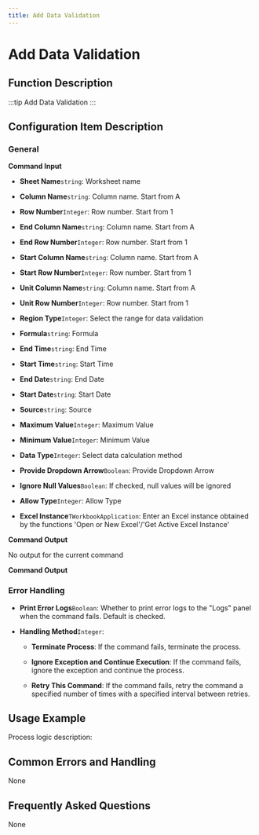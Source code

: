 ```yaml
---
title: Add Data Validation
---
```


# Add Data Validation

## Function Description

:::tip 
Add Data Validation
:::

## Configuration Item Description

### General

**Command Input**

- **Sheet Name**`string`: Worksheet name

- **Column Name**`string`: Column name. Start from A

- **Row Number**`Integer`: Row number. Start from 1

- **End Column Name**`string`: Column name. Start from A

- **End Row Number**`Integer`: Row number. Start from 1

- **Start Column Name**`string`: Column name. Start from A

- **Start Row Number**`Integer`: Row number. Start from 1

- **Unit Column Name**`string`: Column name. Start from A

- **Unit Row Number**`Integer`: Row number. Start from 1

- **Region Type**`Integer`: Select the range for data validation

- **Formula**`string`: Formula

- **End Time**`string`: End Time

- **Start Time**`string`: Start Time

- **End Date**`string`: End Date

- **Start Date**`string`: Start Date

- **Source**`string`: Source

- **Maximum Value**`Integer`: Maximum Value

- **Minimum Value**`Integer`: Minimum Value

- **Data Type**`Integer`: Select data calculation method

- **Provide Dropdown Arrow**`Boolean`: Provide Dropdown Arrow

- **Ignore Null Values**`Boolean`: If checked, null values will be ignored

- **Allow Type**`Integer`: Allow Type

- **Excel Instance**`TWorkbookApplication`: Enter an Excel instance obtained by the functions 'Open or New Excel'/'Get Active Excel Instance'


**Command Output**

No output for the current command


**Command Output**

### Error Handling

- **Print Error Logs**`Boolean`: Whether to print error logs to the "Logs" panel when the command fails. Default is checked. 

- **Handling Method**`Integer`:

    - **Terminate Process**: If the command fails, terminate the process.

    - **Ignore Exception and Continue Execution**: If the command fails, ignore the exception and continue the process.

    - **Retry This Command**: If the command fails, retry the command a specified number of times with a specified interval between retries.

## Usage Example

Process logic description:

## Common Errors and Handling

None

## Frequently Asked Questions

None

